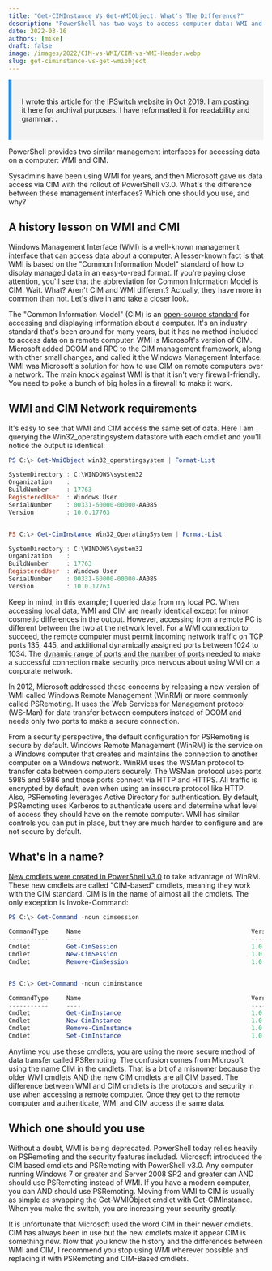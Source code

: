 ```yaml
---
title: "Get-CIMInstance Vs Get-WMIObject: What's The Difference?"
description: "PowerShell has two ways to access computer data: WMI and CIM. Let me explain why you should only use CIM."
date: 2022-03-16
authors: [mike]
draft: false
image: /images/2022/CIM-vs-WMI/CIM-vs-WMI-Header.webp
slug: get-ciminstance-vs-get-wmiobject
---
```


<html lang="en">
<head>
<meta charset="UTF-8">
<meta name="viewport" content="width=device-width, initial-scale=1.0">
<title>Callout Box Example</title>
<style>
.callout {
  padding: 20px;
  background-color: #f3f3f3;
  border-left: 6px solid #2196F3;<a href="https://www.example.com">Click here to visit Example Website</a>
}
</style>
</head>
<body>

<div class="callout">
  <p>I wrote this article for the  <a href="https://www.ipswitch.com/blog/get-ciminstance-vs-get-wmiobject-whats-the-difference">IPSwitch website</a> in Oct 2019. I am posting it here for archival purposes. I have reformatted it for readability and grammar.
.</p>
</div>
</body>
</html>

PowerShell provides two similar management interfaces for accessing data on a computer: WMI and CIM.

Sysadmins have been using WMI for years, and then Microsoft gave us data access via CIM with the rollout of PowerShell v3.0. What's the difference between these management interfaces? Which one should you use, and why?

## A history lesson on WMI and CMI

Windows Management Interface (WMI) is a well-known management interface that can access data about a computer. A lesser-known fact is that WMI is based on the "Common Information Model" standard of how to display managed data in an easy-to-read format. If you're paying close attention, you'll see that the abbreviation for Common Information Model is CIM.
Wait. What? Aren't CIM and WMI different?
Actually, they have more in common than not. Let's dive in and take a closer look.

The "Common Information Model" (CIM) is an [open-source standard](https://www.dmtf.org/standards/cim) for accessing and displaying information about a computer. It's an industry standard that's been around for many years, but it has no method included to access data on a remote computer. WMI is Microsoft's version of CIM. Microsoft added DCOM and RPC to the CIM management framework, along with other small changes, and called it the Windows Management Interface. WMI was Microsoft's solution for how to use CIM on remote computers over a network. The main knock against WMI is that it isn't very firewall-friendly. You need to poke a bunch of big holes in a firewall to make it work.

## WMI and CIM Network requirements

It's easy to see that WMI and CIM access the same set of data. Here I am querying the Win32_operatingsystem datastore with each cmdlet and you'll notice the output is identical:

```PowerShell
PS C:\> Get-WmiObject win32_operatingsystem | Format-List

SystemDirectory : C:\WINDOWS\system32
Organization    :
BuildNumber     : 17763
RegisteredUser  : Windows User
SerialNumber    : 00331-60000-00000-AA085
Version         : 10.0.17763


PS C:\> Get-CimInstance Win32_OperatingSystem | Format-List

SystemDirectory : C:\WINDOWS\system32
Organization    :
BuildNumber     : 17763
RegisteredUser  : Windows User
SerialNumber    : 00331-60000-00000-AA085
Version         : 10.0.17763
```

Keep in mind, in this example; I queried data from my local PC. When accessing local data, WMI and CIM are nearly identical except for minor cosmetic differences in the output. However, accessing from a remote PC is different between the two at the network level. For a WMI connection to succeed, the remote computer must permit incoming network traffic on TCP ports 135, 445, and additional dynamically assigned ports between 1024 to 1034. The [dynamic range of ports and the number of ports](https://docs.microsoft.com/en-us/troubleshoot/windows-server/networking/service-overview-and-network-port-requirements?/WT.mc_id=CDM-MVP-5004073) needed to make a successful connection make security pros nervous about using WMI on a corporate network.

In 2012, Microsoft addressed these concerns by releasing a new version of WMI called Windows Remote Management (WinRM) or more commonly called PSRemoting. It uses the Web Services for Management protocol (WS-Man) for data transfer between computers instead of DCOM and needs only two ports to make a secure connection.

From a security perspective, the default configuration for PSRemoting is secure by default. Windows Remote Management (WinRM) is the service on a Windows computer that creates and maintains the connection to another computer on a Windows network. WinRM uses the WSMan protocol to transfer data between computers securely. The WSMan protocol uses ports 5985 and 5986 and those ports connect via HTTP and HTTPS. All traffic is encrypted by default, even when using an insecure protocol like HTTP. Also, PSRemoting leverages Active Directory for authentication. By default, PSRemoting uses Kerberos to authenticate users and determine what level of access they should have on the remote computer. WMI has similar controls you can put in place, but they are much harder to configure and are not secure by default.

## What's in a name?

[New cmdlets were created in PowerShell v3.0](https://devblogs.microsoft.com/powershell/introduction-to-cim-cmdlets/?WT.mc_id=CDM-MVP-5004073) to take advantage of WinRM. These new cmdlets are called "CIM-based" cmdlets, meaning they work with the CIM standard. CIM is in the name of almost all the cmdlets. The only exception is Invoke-Command:

```PowerShell
PS C:\> Get-Command -noun cimsession

CommandType     Name                                               Version    Source
-----------     ----                                               -------    ------
Cmdlet          Get-CimSession                                     1.0.0.0    CimCmdlets
Cmdlet          New-CimSession                                     1.0.0.0    CimCmdlets
Cmdlet          Remove-CimSession                                  1.0.0.0    CimCmdlets


PS C:\> Get-Command -noun ciminstance

CommandType     Name                                               Version    Source
-----------     ----                                               -------    ------
Cmdlet          Get-CimInstance                                    1.0.0.0    CimCmdlets
Cmdlet          New-CimInstance                                    1.0.0.0    CimCmdlets
Cmdlet          Remove-CimInstance                                 1.0.0.0    CimCmdlets
Cmdlet          Set-CimInstance                                    1.0.0.0    CimCmdlets
```

Anytime you use these cmdlets, you are using the more secure method of data transfer called PSRemoting. The confusion comes from Microsoft using the name CIM in the cmdlets. That is a bit of a misnomer because the older WMI cmdlets AND the new CIM cmdlets are all CIM based. The difference between WMI and CIM cmdlets is the protocols and security in use when accessing a remote computer. Once they get to the remote computer and authenticate, WMI and CIM access the same data.

## Which one should you use

Without a doubt, WMI is being deprecated. PowerShell today relies heavily on PSRemoting and the security features included. Microsoft introduced the CIM based cmdlets and PSRemoting with PowerShell v3.0. Any computer running Windows 7 or greater and Server 2008 SP2 and greater can AND should use PSRemoting instead of WMI. If you have a modern computer, you can AND should use PSRemoting. Moving from WMI to CIM is usually as simple as swapping the Get-WMIObject cmdlet with Get-CIMInstance. When you make the switch, you are increasing your security greatly.

It is unfortunate that Microsoft used the word CIM in their newer cmdlets. CIM has always been in use but the new cmdlets make it appear CIM is something new. Now that you know the history and the differences between WMI and CIM, I recommend you stop using WMI wherever possible and replacing it with PSRemoting and CIM-Based cmdlets.
